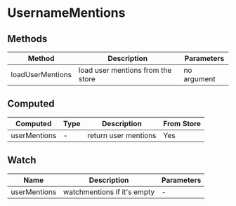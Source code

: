 # UsernameMentions

## Methods

<!-- @vuese:UsernameMentions:methods:start -->
|Method|Description|Parameters|
|---|---|---|
|loadUserMentions|load user mentions from the store|no argument|

<!-- @vuese:UsernameMentions:methods:end -->


## Computed

<!-- @vuese:UsernameMentions:computed:start -->
|Computed|Type|Description|From Store|
|---|---|---|---|
|userMentions|-|return user mentions|Yes|

<!-- @vuese:UsernameMentions:computed:end -->


## Watch

<!-- @vuese:UsernameMentions:watch:start -->
|Name|Description|Parameters|
|---|---|---|
|userMentions|watchmentions if it's empty|-|

<!-- @vuese:UsernameMentions:watch:end -->


